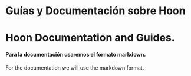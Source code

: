 # Guías y Documentación sobre Hoon
# Hoon Documentation and Guides.

#### Para la documentación usaremos el formato markdown.

For the documentation we will use the markdown format.

